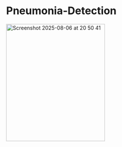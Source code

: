 # Pneumonia-Detection
<img width="268" height="319" alt="Screenshot 2025-08-06 at 20 50 41" src="https://github.com/user-attachments/assets/dc67ed43-e941-4b76-89ee-f0c9844a923a" />
